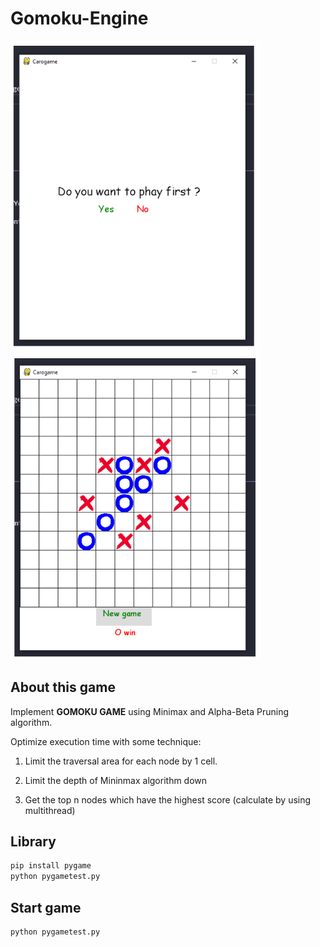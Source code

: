 # Gomoku-Engine
<img src="/image/1.PNG" width="400"> <img src="/image/2.PNG" width="400">

## About this game

Implement **GOMOKU GAME** using Minimax and Alpha-Beta Pruning algorithm.

Optimize execution time with some technique:

1. Limit the traversal area for each node by 1 cell.

2. Limit the depth of Mininmax algorithm down

3. Get the top n nodes which have the highest score (calculate by using multithread)

## Library

```sh
pip install pygame
python pygametest.py
```

## Start game

```sh
python pygametest.py
```
